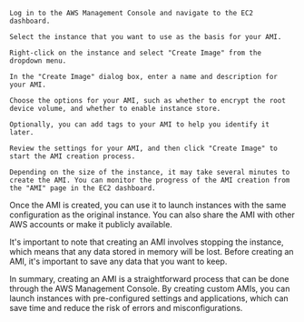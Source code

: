     Log in to the AWS Management Console and navigate to the EC2 dashboard.

    Select the instance that you want to use as the basis for your AMI.

    Right-click on the instance and select "Create Image" from the dropdown menu.

    In the "Create Image" dialog box, enter a name and description for your AMI.

    Choose the options for your AMI, such as whether to encrypt the root device volume, and whether to enable instance store.

    Optionally, you can add tags to your AMI to help you identify it later.

    Review the settings for your AMI, and then click "Create Image" to start the AMI creation process.

    Depending on the size of the instance, it may take several minutes to create the AMI. You can monitor the progress of the AMI creation from the "AMI" page in the EC2 dashboard.

Once the AMI is created, you can use it to launch instances with the same configuration as the original instance. You can also share the AMI with other AWS accounts or make it publicly available.

It's important to note that creating an AMI involves stopping the instance, which means that any data stored in memory will be lost. Before creating an AMI, it's important to save any data that you want to keep.

In summary, creating an AMI is a straightforward process that can be done through the AWS Management Console. By creating custom AMIs, you can launch instances with pre-configured settings and applications, which can save time and reduce the risk of errors and misconfigurations.

